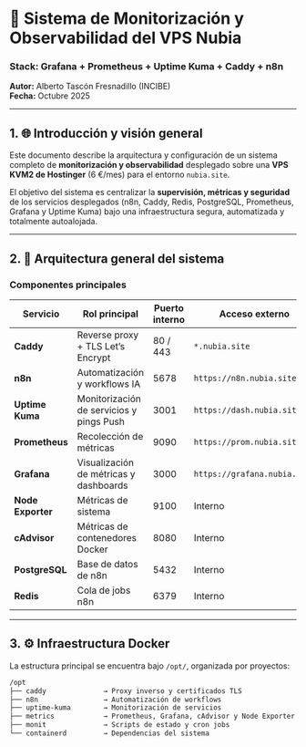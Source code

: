 # 🧭 Sistema de Monitorización y Observabilidad del VPS Nubia
### Stack: Grafana + Prometheus + Uptime Kuma + Caddy + n8n  
**Autor:** Alberto Tascón Fresnadillo (INCIBE)  
**Fecha:** Octubre 2025  

---

## 1. 🌐 Introducción y visión general

Este documento describe la arquitectura y configuración de un sistema completo de **monitorización y observabilidad** desplegado sobre una **VPS KVM2 de Hostinger** (6 €/mes) para el entorno `nubia.site`.

El objetivo del sistema es centralizar la **supervisión, métricas y seguridad** de los servicios desplegados (n8n, Caddy, Redis, PostgreSQL, Prometheus, Grafana y Uptime Kuma) bajo una infraestructura segura, automatizada y totalmente autoalojada.

---

## 2. 🧩 Arquitectura general del sistema

### Componentes principales
| Servicio | Rol principal | Puerto interno | Acceso externo |
|-----------|----------------|----------------|----------------|
| **Caddy** | Reverse proxy + TLS Let’s Encrypt | 80 / 443 | `*.nubia.site` |
| **n8n** | Automatización y workflows IA | 5678 | `https://n8n.nubia.site` |
| **Uptime Kuma** | Monitorización de servicios y pings Push | 3001 | `https://dash.nubia.site` |
| **Prometheus** | Recolección de métricas | 9090 | `https://prom.nubia.site` |
| **Grafana** | Visualización de métricas y dashboards | 3000 | `https://grafana.nubia.site` |
| **Node Exporter** | Métricas de sistema | 9100 | Interno |
| **cAdvisor** | Métricas de contenedores Docker | 8080 | Interno |
| **PostgreSQL** | Base de datos de n8n | 5432 | Interno |
| **Redis** | Cola de jobs n8n | 6379 | Interno |

---

## 3. ⚙️ Infraestructura Docker

La estructura principal se encuentra bajo `/opt/`, organizada por proyectos:

```bash
/opt
├── caddy              → Proxy inverso y certificados TLS
├── n8n                → Automatización de workflows
├── uptime-kuma        → Monitorización de servicios
├── metrics            → Prometheus, Grafana, cAdvisor y Node Exporter
├── monit              → Scripts de estado y cron jobs
└── containerd         → Dependencias del sistema

